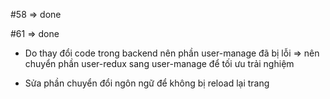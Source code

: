 #58 => done

#61 => done

- Do thay đổi code trong backend nên phần user-manage đã bị lỗi => nên chuyển phần user-redux sang user-manage để tối ưu trải nghiệm

- Sửa phần chuyển đổi ngôn ngữ để không bị reload lại trang
